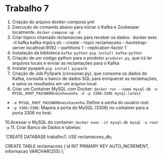 
# Trabalho 7


1. Criação do arquivo docker-compose.yml
2. Execução do comando abaixo para iniciar o Kafka e Zookeeper localmente.
`docker-compose up -d`
3. Criar tópico chamado reclamacoes para receber os dados:`
`docker exec -it kafka kafka-topics.sh --create --topic reclamacoes --bootstrap-server localhost:9092 --partitions 1 --replication-factor 1`
4. Instalação da biblioteca `kafka-python`:
`pip install kafka-python`
5. Criação de um código python para o produtor `producer.py`, que irá ler arquivos locais e enviar as reclamações para o Kafka
6. Instalar pyspark
  `pip install pyspark`
7. Criação de Job PySpark (consumer.py), que consome os dados do Kafka, consulta o banco de dados SQL para enriquecer as reclamações, e salva os resultados em um arquivo local
8. Criar um Container MySQL com Docker:
`docker run --name mysql-db -e MYSQL_ROOT_PASSWORD=minhasenha -d -p 3306:3306 mysql:latest`

- `-e MYSQL_ROOT_PASSWORD=minhasenha`: Define a senha do usuário root.
- `-p 3306:3306`: Mapeia a porta do MySQL (3306) no container para a porta 3306 no host.

10.Acessar o MySQL do container:
`docker exec -it mysql-db mysql -u root -p`
11. Criar Banco de Dados e tabelas:

`CREATE DATABASE trabalho7;
USE reclamacoes_db;

CREATE TABLE reclamacoes (
    id INT PRIMARY KEY AUTO_INCREMENT,
    informacao VARCHAR(255)
);`


